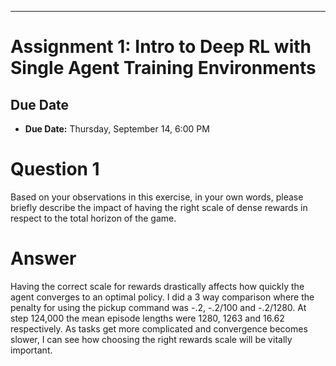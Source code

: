 

---
# Assignment 1: Intro to Deep RL with Single Agent Training Environments

## Due Date
- **Due Date:** Thursday, September 14, 6:00 PM

# Question 1

Based on your observations in this exercise, in your own words, please briefly describe the impact of having the right scale of dense rewards in respect to the total horizon of the game.

# Answer

Having the correct scale for rewards drastically affects how quickly the agent converges to an optimal policy. I did a 3 way comparison where the penalty for using the pickup command was -.2, -.2/100 and -.2/1280. At step 124,000 the mean episode lengths were 1280, 1263 and 16.62 respectively. As tasks get more complicated and convergence becomes slower, I can see how choosing the right rewards scale will be vitally important. 
